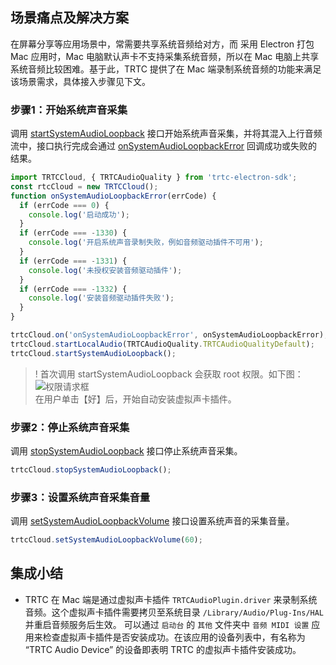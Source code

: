 ## 场景痛点及解决方案
在屏幕分享等应用场景中，常需要共享系统音频给对方，而 采用 Electron 打包 Mac 应用时，Mac 电脑默认声卡不支持采集系统音频，所以在 Mac 电脑上共享系统音频比较困难。基于此，TRTC 提供了在 Mac 端录制系统音频的功能来满足该场景需求，具体接入步骤见下文。

[](id:step1)
### 步骤1：开始系统声音采集

调用 [startSystemAudioLoopback](https://web.sdk.qcloud.com/trtc/electron/doc/zh-cn/trtc_electron_sdk/TRTCCloud.html#startSystemAudioLoopback) 接口开始系统声音采集，并将其混入上行音频流中，接口执行完成会通过 [onSystemAudioLoopbackError](https://web.sdk.qcloud.com/trtc/electron/doc/zh-cn/trtc_electron_sdk/TRTCCallback.html#event:onSystemAudioLoopbackError) 回调成功或失败的结果。
```javascript
import TRTCCloud, { TRTCAudioQuality } from 'trtc-electron-sdk';
const rtcCloud = new TRTCCloud();
function onSystemAudioLoopbackError(errCode) {
  if (errCode === 0) {
    console.log('启动成功');
  }
  if (errCode === -1330) {
    console.log('开启系统声音录制失败，例如音频驱动插件不可用');
  }
  if (errCode === -1331) {
    console.log('未授权安装音频驱动插件');
  }
  if (errCode === -1332) {
    console.log('安装音频驱动插件失败');
  }
}

trtcCloud.on('onSystemAudioLoopbackError', onSystemAudioLoopbackError);
trtcCloud.startLocalAudio(TRTCAudioQuality.TRTCAudioQualityDefault);
trtcCloud.startSystemAudioLoopback();


```

>! 首次调用 startSystemAudioLoopback 会获取 root 权限。如下图：  
>![权限请求框](https://main.qcloudimg.com/raw/c6507054c395f9372246bfc3498f5086.png)  
>在用户单击【好】后，开始自动安装虚拟声卡插件。
>

[](id:step2)
 
### 步骤2：停止系统声音采集 
调用 [stopSystemAudioLoopback](https://web.sdk.qcloud.com/trtc/electron/doc/zh-cn/trtc_electron_sdk/TRTCCloud.html#stopSystemAudioLoopback) 接口停止系统声音采集。
```javascript
trtcCloud.stopSystemAudioLoopback();
```

[](id:step3)
### 步骤3：设置系统声音采集音量
调用 [setSystemAudioLoopbackVolume](https://web.sdk.qcloud.com/trtc/electron/doc/zh-cn/trtc_electron_sdk/TRTCCloud.html#setSystemAudioLoopbackVolume) 接口设置系统声音的采集音量。

```javascript
trtcCloud.setSystemAudioLoopbackVolume(60);
```

## 集成小结

- TRTC 在 Mac 端是通过虚拟声卡插件 `TRTCAudioPlugin.driver` 来录制系统音频。这个虚拟声卡插件需要拷贝至系统目录 `/Library/Audio/Plug-Ins/HAL` 并重启音频服务后生效。 可以通过 `启动台` 的 `其他`  文件夹中 `音频 MIDI 设置`  应用来检查虚拟声卡插件是否安装成功。在该应用的设备列表中，有名称为 “TRTC Audio Device” 的设备即表明 TRTC 的虚拟声卡插件安装成功。  
